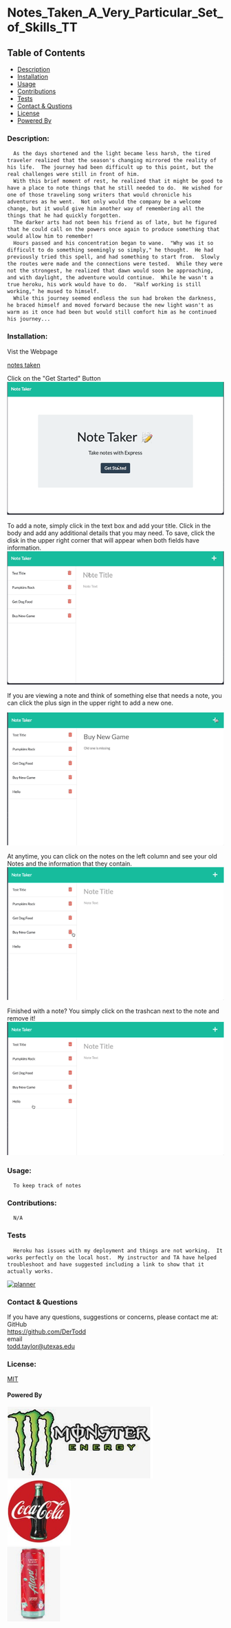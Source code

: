 # Notes_Taken_A_Very_Particular_Set_of_Skills_TT

  ## Table of Contents
  * [Description](#descrip)
  * [Installation](#install)
  * [Usage](#usage)
  * [Contributions](#contri)
  * [Tests](#tests)
  * [Contact & Qustions](#contact)
  * [License](#license)
  * [Powered By](#powered-by)
  <a name='descrip'></a>
  ### Description:
      As the days shortened and the light became less harsh, the tired traveler realized that the season's changing mirrored the reality of his life.  The journey had been difficult up to this point, but the real challenges were still in front of him.    
      With this brief moment of rest, he realized that it might be good to have a place to note things that he still needed to do.  He wished for one of those traveling song writers that would chronicle his adventures as he went.  Not only would the company be a welcome change, but it would give him another way of remembering all the things that he had quickly forgotten.  
      The darker arts had not been his friend as of late, but he figured that he could call on the powers once again to produce something that would allow him to remember!    
      Hours passed and his concentration began to wane.  "Why was it so difficult to do something seemingly so simply," he thought.  He had previously tried this spell, and had something to start from.  Slowly the routes were made and the connections were tested.  While they were not the strongest, he realized that dawn would soon be approaching, and with daylight, the adventure would continue.  While he wasn't a true heroku, his work would have to do.  "Half working is still working," he mused to himself.    
      While this journey seemed endless the sun had broken the darkness, he braced himself and moved forward because the new light wasn't as warm as it once had been but would still comfort him as he continued his journey...


  <a name='install'></a>
  ### Installation:
  Vist the Webpage

  [notes taken](https://notetaken-21-tt.herokuapp.com/)

  Click on the "Get Started" Button  
  ![GIF to start.](./assets/images/getting_started.gif)

  To add a note, simply click in the text box and add your title.  Click in the body and add any additional details that you may need.  To save, click the disk in the upper right corner that will appear when both fields have information.
  ![GIF to add.](./assets/images/add_note.gif)

  If you are viewing a note and think of something else that needs a note, you can click the plus sign in the upper right to add a new one.

![GIF new from old.](./assets/images/start_new_note.gif)

At anytime, you can click on the notes on the left column and see your old Notes and the information that they contain.  
![GIF look at old.](./assets/images/select_old_note.gif)

Finished with a note? You simply click on the trashcan next to the note and remove it!  
![GIF remove note.](./assets/images/delete_note.gif)


  <a name='usage'></a>
  ### Usage: 
      To keep track of notes

  <a name='contri'></a>
  ### Contributions:
      N/A

  <a name='tests'></a>
  ### Tests
      Heroku has issues with my deployment and things are not working.  It works perfectly on the local host.  My instructor and TA have helped troubleshoot and have suggested including a link to show that it actually works.
      
[![planner](https://youtu.be/xFNwPlcka_Y)](https://youtu.be/xFNwPlcka_Y)
  <a name='contact'></a>
  ### Contact & Questions
  If you have any questions, suggestions or concerns, please contact me at:  
  GitHub  
  https://github.com/DerTodd  
  email  
      todd.taylor@utexas.edu  

  <a name='license'></a>
  ### License:
  [MIT](https://opensource.org/licenses/MIT)

  <a name='powered-by'></a>
  #### Powered By
  ![Monster](./assets/images/monster.jpg)  
  ![Coke](./assets/images/coke.jpg)  
  ![Alani Nu](./assets/images/alani_nu.jpg) 

